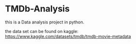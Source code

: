 # TMDb-Analysis
this is a Data analysis project in python. 

the data set can be found on kaggle: https://www.kaggle.com/datasets/tmdb/tmdb-movie-metadata
